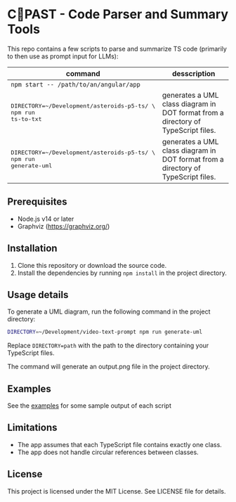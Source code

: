 # C👀PAST - Code Parser and Summary Tools

This repo contains a few scripts to parse and summarize TS code (primarily to then use as prompt input for LLMs):

|command | desscription|
|--------|-------------|
| `npm start -- /path/to/an/angular/app`
|<pre>DIRECTORY=~/Development/asteroids-p5-ts/ \\<br/>npm run ts-to-txt</pre>| generates a UML class diagram in DOT format from a directory of TypeScript files.
|<pre>DIRECTORY=~/Development/asteroids-p5-ts/ \\<br/>npm run generate-uml</pre>| generates a UML class diagram in DOT format from a directory of TypeScript files.

## Prerequisites

- Node.js v14 or later
- Graphviz (https://graphviz.org/)

## Installation

1. Clone this repository or download the source code.
2. Install the dependencies by running `npm install` in the project directory.

## Usage details

To generate a UML diagram, run the following command in the project directory:

```bash
DIRECTORY=~/Development/video-text-prompt npm run generate-uml
```

Replace `DIRECTORY=path` with the path to the directory containing your TypeScript files.

The command will generate an output.png file in the project directory.

## Examples

See the [examples](./examples/) for some sample output of each script

## Limitations

- The app assumes that each TypeScript file contains exactly one class.
- The app does not handle circular references between classes.

## License

This project is licensed under the MIT License. See LICENSE file for details.
